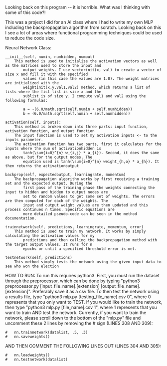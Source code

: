 Looking back on this program -- it is horrible. What was I thinking with some of this code?! 

This was a project I did for an AI class where I had to write my own MLP including the backpropagation algorithm from scratch. Looking back on this I see a lot of areas where functional programming techniques could be used to reduce the code size.

Neural Network Class:

	__init__(self, numin, numhidden, numout)
		This method is used to initialize the activation vectors as well as the matrices used to store the input and 
			output weights. I use vectorinit(x, val) to create a vector of size x and fill it with the specified 	
			values (in this case the values are 1.0). The weight matrices are initialized with the 
			weightinit(x,y,val1,val2) method, which returns a list of lists where the fist list is size x and the 
			sublist is of size y. I compute val1 and val2 using the following formulas:
		
			a = -(6.0/math.sqrt(self.numin + self.numhidden))
			b = (6.0/math.sqrt(self.numin + self.numhidden))
		
	activation(self, inputs):
		This method is broken down into three parts: input function, activation function, and output function
		The input function is used to set my activation inputs <- to the inputs parameter.
		The activation function has two parts, first it calculates for the inputs where the sum of activationhidden is 
			tanh(\sum{i=0}^{n} w_{i,j} * a_{i}). Second, it does the same as above, but for the output nodes. The 
			equation used is tanh(\sum{i=0}^{n} weight_{h,o} * a_{h}). It then returns the activationoutput
		
	backprop(self, expectedoutput, learningrate, momentum)
		The backpropagation algorithm works by first receiving a training set and the expected output. During the 
			first pass of the training phase the weights connecting the input to hidden and hidden to output nodes are 	
			set to random values to get some set of weights. The errors are then computed for each of the weights. The 
			input and output weight values are then updated and this process continues n times. Specific equations are 
			more detailed pseudo-code can be seen in the method documentation.
		
	trainnetwork(self, predictions, learningrate, momentum, error)
		This method is used to train my network. It works by simply calculating the activation values for my 
			predictions and then calling the backpropagation method with the target output values. It runs for n 
			epochs or until a specified threshold error is met.
	
	testnetwork(self, predictions)
		This method simply tests the network using the given input data to see who won the election

HOW TO RUN:
	To run this requires python3. First, you must run the dataset through the preprocessor, which can be done by typing "python3 preprocessor.py [input_file_name].[extension] [output_file_name].[extension]". Preferably save it as a csv file. To then test the network using a results file, type "python3 mlp.py [testing_file_name].csv 0", where 0 represents that you only want to TEST. If you would like to train the network, then type "python3 mlp.py [file_name].csv 1", where 1 represents that you want to train AND test the network. Currently, if you want to train the network, please scroll down to the bottom of the "mlp.py" file and uncomment these 2 lines by removing the # sign (LINES 308 AND 309):
	
	#	nn.trainnetwork(datalist, .5, .3)
	#	nn.saveweights()

AND THEN COMMENT THE FOLLOWING LINES OUT (LINES 304 AND 305):
	
	#	nn.loadweights()
	#	nn.testnetwork(datalist)